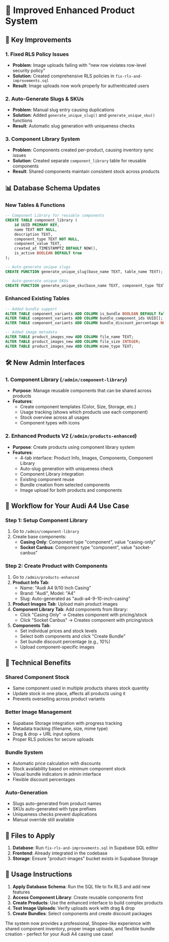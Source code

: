 # 🚀 Improved Enhanced Product System

## 🎯 Key Improvements

### 1. Fixed RLS Policy Issues
- **Problem**: Image uploads failing with "new row violates row-level security policy"
- **Solution**: Created comprehensive RLS policies in `fix-rls-and-improvements.sql`
- **Result**: Image uploads now work properly for authenticated users

### 2. Auto-Generate Slugs & SKUs
- **Problem**: Manual slug entry causing duplications
- **Solution**: Added `generate_unique_slug()` and `generate_unique_sku()` functions
- **Result**: Automatic slug generation with uniqueness checks

### 3. Component Library System
- **Problem**: Components created per-product, causing inventory sync issues
- **Solution**: Created separate `component_library` table for reusable components
- **Result**: Shared components maintain consistent stock across products

## 📊 Database Schema Updates

### New Tables & Functions

```sql
-- Component Library for reusable components
CREATE TABLE component_library (
    id UUID PRIMARY KEY,
    name TEXT NOT NULL,
    description TEXT,
    component_type TEXT NOT NULL,
    component_value TEXT,
    created_at TIMESTAMPTZ DEFAULT NOW(),
    is_active BOOLEAN DEFAULT true
);

-- Auto-generate unique slugs
CREATE FUNCTION generate_unique_slug(base_name TEXT, table_name TEXT);

-- Auto-generate unique SKUs  
CREATE FUNCTION generate_unique_sku(base_name TEXT, component_type TEXT);
```

### Enhanced Existing Tables

```sql
-- Added bundle support
ALTER TABLE component_variants ADD COLUMN is_bundle BOOLEAN DEFAULT false;
ALTER TABLE component_variants ADD COLUMN bundle_component_ids UUID[];
ALTER TABLE component_variants ADD COLUMN bundle_discount_percentage NUMERIC(5,2);

-- Added image metadata
ALTER TABLE product_images_new ADD COLUMN file_name TEXT;
ALTER TABLE product_images_new ADD COLUMN file_size INTEGER;
ALTER TABLE product_images_new ADD COLUMN mime_type TEXT;
```

## 🛠️ New Admin Interfaces

### 1. Component Library (`/admin/component-library`)
- **Purpose**: Manage reusable components that can be shared across products
- **Features**: 
  - Create component templates (Color, Size, Storage, etc.)
  - Usage tracking (shows which products use each component)
  - Stock overview across all usages
  - Component types with icons

### 2. Enhanced Products V2 (`/admin/products-enhanced`)
- **Purpose**: Create products using component library system
- **Features**:
  - 4-tab interface: Product Info, Images, Components, Component Library
  - Auto-slug generation with uniqueness check
  - Component Library integration
  - Existing component reuse
  - Bundle creation from selected components
  - Image upload for both products and components

## 🎨 Workflow for Your Audi A4 Use Case

### Step 1: Setup Component Library
1. Go to `/admin/component-library`
2. Create base components:
   - **Casing Only**: Component type "component", value "casing-only"
   - **Socket Canbus**: Component type "component", value "socket-canbus"

### Step 2: Create Product with Components
1. Go to `/admin/products-enhanced` 
2. **Product Info Tab**:
   - Name: "Audi A4 9/10 Inch Casing"
   - Brand: "Audi", Model: "A4"
   - Slug: Auto-generated as "audi-a4-9-10-inch-casing"
3. **Product Images Tab**: Upload main product images
4. **Component Library Tab**: Add components from library:
   - Click "Casing Only" → Creates component with pricing/stock
   - Click "Socket Canbus" → Creates component with pricing/stock
5. **Components Tab**: 
   - Set individual prices and stock levels
   - Select both components and click "Create Bundle"
   - Set bundle discount percentage (e.g., 10%)
   - Upload component-specific images

## 🔧 Technical Benefits

### Shared Component Stock
- Same component used in multiple products shares stock quantity
- Update stock in one place, affects all products using it
- Prevents overselling across product variants

### Better Image Management
- Supabase Storage integration with progress tracking
- Metadata tracking (filename, size, mime type)
- Drag & drop + URL input options
- Proper RLS policies for secure uploads

### Bundle System
- Automatic price calculation with discounts
- Stock availability based on minimum component stock
- Visual bundle indicators in admin interface
- Flexible discount percentages

### Auto-Generation
- Slugs auto-generated from product names
- SKUs auto-generated with type prefixes
- Uniqueness checks prevent duplications
- Manual override still available

## 🎯 Files to Apply

1. **Database**: Run `fix-rls-and-improvements.sql` in Supabase SQL editor
2. **Frontend**: Already integrated in the codebase
3. **Storage**: Ensure "product-images" bucket exists in Supabase Storage

## 🚀 Usage Instructions

1. **Apply Database Schema**: Run the SQL file to fix RLS and add new features
2. **Access Component Library**: Create reusable components first
3. **Create Products**: Use the enhanced interface to build complex products
4. **Test Image Uploads**: Verify uploads work with drag & drop
5. **Create Bundles**: Select components and create discount packages

The system now provides a professional, Shopee-like experience with shared component inventory, proper image uploads, and flexible bundle creation - perfect for your Audi A4 casing use case!